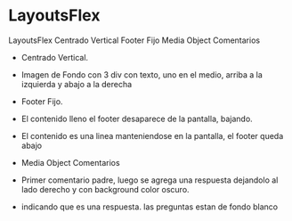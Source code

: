 # LayoutsFlex
LayoutsFlex Centrado Vertical Footer Fijo Media Object Comentarios

* Centrado Vertical. 
* Imagen de Fondo con 3 div con texto, uno en el medio, arriba a la izquierda y abajo a la derecha

* Footer Fijo.
* El contenido lleno el footer desaparece de la pantalla, bajando. 
* El contenido es una linea manteniendose en la pantalla, el footer queda abajo

* Media Object Comentarios
* Primer comentario padre, luego se agrega una respuesta dejandolo al lado derecho y con background color oscuro.
* indicando que es una respuesta. las preguntas estan de fondo blanco
